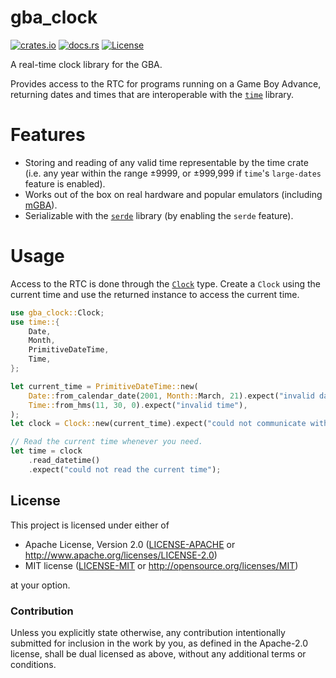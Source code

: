 # gba_clock

[![crates.io](https://img.shields.io/crates/v/gba_clock)](https://crates.io/crates/gba_clock)
[![docs.rs](https://docs.rs/gba_clock/badge.svg)](https://docs.rs/gba_clock)
[![License](https://img.shields.io/crates/l/gba_clock)](#license)

A real-time clock library for the GBA.

Provides access to the RTC for programs running on a Game Boy Advance, returning dates and times that are interoperable with the [`time`](https://crates.io/crates/time) library.

# Features
- Storing and reading of any valid time representable by the time crate (i.e. any year within the range ±9999, or ±999,999 if `time`'s `large-dates` feature is enabled).
- Works out of the box on real hardware and popular emulators (including [mGBA](https://mgba.io/)).
- Serializable with the [`serde`](https://crates.io/crates/serde) library (by enabling the `serde` feature).

# Usage
Access to the RTC is done through the [`Clock`](https://docs.rs/gba_clock/latest/gba_clock/struct.Clock.html) type. Create a `Clock` using the current time and use the returned instance to access the current time.

``` rust
use gba_clock::Clock;
use time::{
    Date,
    Month,
    PrimitiveDateTime,
    Time,
};

let current_time = PrimitiveDateTime::new(
    Date::from_calendar_date(2001, Month::March, 21).expect("invalid date"),
    Time::from_hms(11, 30, 0).expect("invalid time"),
);
let clock = Clock::new(current_time).expect("could not communicate with the RTC");

// Read the current time whenever you need.
let time = clock
    .read_datetime()
    .expect("could not read the current time");
```

## License
This project is licensed under either of

* Apache License, Version 2.0
([LICENSE-APACHE](https://github.com/Anders429/gba_clock/blob/HEAD/LICENSE-APACHE) or
http://www.apache.org/licenses/LICENSE-2.0)
* MIT license
([LICENSE-MIT](https://github.com/Anders429/gba_clock/blob/HEAD/LICENSE-MIT) or
http://opensource.org/licenses/MIT)

at your option.

### Contribution
Unless you explicitly state otherwise, any contribution intentionally submitted for inclusion in the work by you, as defined in the Apache-2.0 license, shall be dual licensed as above, without any additional terms or conditions.
